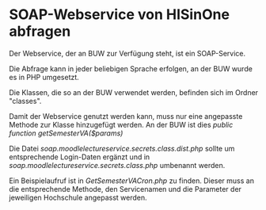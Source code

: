 # SOAP-Webservice von HISinOne abfragen

Der Webservice, der an BUW zur Verfügung steht, ist ein SOAP-Service.

Die Abfrage kann in jeder beliebigen Sprache erfolgen, an der BUW wurde es in PHP umgesetzt.

Die Klassen, die so an der BUW verwendet werden, befinden sich im Ordner "classes".

Damit der Webservice genutzt werden kann, muss nur eine angepasste Methode zur Klasse hinzugefügt werden. An der BUW ist dies _public function getSemesterVA($params)_

Die Datei _soap.moodlelectureservice.secrets.class.dist.php_ sollte um entsprechende Login-Daten ergänzt und in _soap.moodlelectureservice.secrets.class.php_ umbenannt werden.

Ein Beispielaufruf ist in _GetSemesterVACron.php_ zu finden. Dieser muss an die entsprechende Methode, den Servicenamen und die Parameter der jeweiligen Hochschule angepasst werden.
